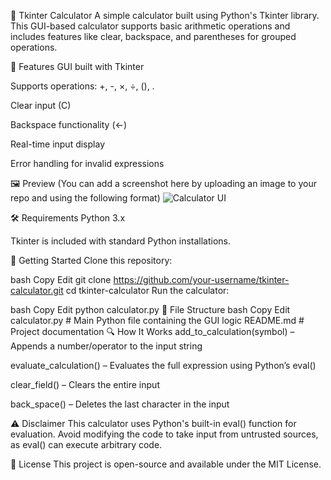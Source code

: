 🧮 Tkinter Calculator
A simple calculator built using Python's Tkinter library. This GUI-based calculator supports basic arithmetic operations and includes features like clear, backspace, and parentheses for grouped operations.

📌 Features
GUI built with Tkinter

Supports operations: +, -, ×, ÷, (), .

Clear input (C)

Backspace functionality (<-)

Real-time input display

Error handling for invalid expressions

🖼️ Preview
(You can add a screenshot here by uploading an image to your repo and using the following format)
![Calculator UI](screenshot.png)

🛠️ Requirements
Python 3.x

Tkinter is included with standard Python installations.

🚀 Getting Started
Clone this repository:

bash
Copy
Edit
git clone https://github.com/your-username/tkinter-calculator.git
cd tkinter-calculator
Run the calculator:

bash
Copy
Edit
python calculator.py
📁 File Structure
bash
Copy
Edit
calculator.py       # Main Python file containing the GUI logic
README.md           # Project documentation
🔍 How It Works
add_to_calculation(symbol) – Appends a number/operator to the input string

evaluate_calculation() – Evaluates the full expression using Python’s eval()

clear_field() – Clears the entire input

back_space() – Deletes the last character in the input

⚠️ Disclaimer
This calculator uses Python's built-in eval() function for evaluation. Avoid modifying the code to take input from untrusted sources, as eval() can execute arbitrary code.

📄 License
This project is open-source and available under the MIT License.